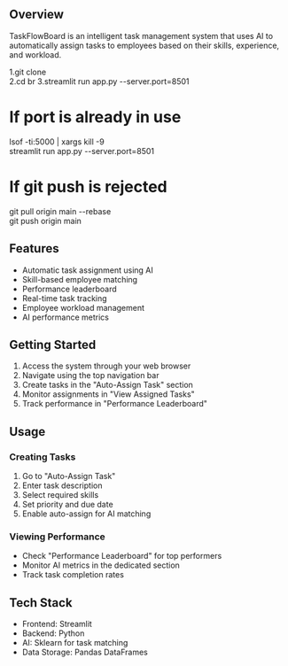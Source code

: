 ## Overview
TaskFlowBoard is an intelligent task management system that uses AI to automatically assign tasks to employees based on their skills, experience, and workload.

1.git clone <repository-url>  
2.cd <repository-name> br
3.streamlit run app.py --server.port=8501  

# If port is already in use  
lsof -ti:5000 | xargs kill -9  
streamlit run app.py --server.port=8501  

# If git push is rejected  
git pull origin main --rebase  
git push origin main  


## Features
- Automatic task assignment using AI
- Skill-based employee matching
- Performance leaderboard
- Real-time task tracking
- Employee workload management
- AI performance metrics

## Getting Started
1. Access the system through your web browser
2. Navigate using the top navigation bar
3. Create tasks in the "Auto-Assign Task" section
4. Monitor assignments in "View Assigned Tasks"
5. Track performance in "Performance Leaderboard"

## Usage
### Creating Tasks
1. Go to "Auto-Assign Task"
2. Enter task description
3. Select required skills
4. Set priority and due date
5. Enable auto-assign for AI matching

### Viewing Performance
- Check "Performance Leaderboard" for top performers
- Monitor AI metrics in the dedicated section
- Track task completion rates

## Tech Stack
- Frontend: Streamlit
- Backend: Python
- AI: Sklearn for task matching
- Data Storage: Pandas DataFrames
